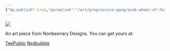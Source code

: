 ```yaml
---
{"dg-publish":true,"permalink":"/art/progressive-gang/acab-wheel-of-fortune/","title":"ACAB Wheel of Fortune","tags":["Art","Progressive Gang"]}
---
```



![](https://baserow-media.ams3.digitaloceanspaces.com/user_files/ocDN6SY1bdbJzdSGZdFVJ0PtLDIDTp6L_041576f9a3265125797fba551be66d930e2113e1215d909a6e68f649c991f2f9.jpg)

An art piece from Nonbeenary Designs. You can get yours at:

[TeePublic](https://www.teepublic.com/t-shirt/38608474-all-cops-are-bastards-game-show-edition?store_id=258912)
[Redbubble](https://www.redbubble.com/portfolio/search_works?utf8=%E2%9C%93&query=acab#)
